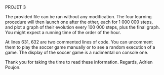 PROJET 3

The provided file can be ran without any modification. The four learning procedure will then launch one after the other, each for 1 000 000 steps, and plot a graph of their evolution every 100 000 steps, plus the final graph. You might expect a running time of the order of the hour.

At lines 631, 632 are two commented lines of code. You can uncomment them to play the soccer game manually or to see a random execution of a game. The display of the soccer game is a rudimental on console one. 

Thank you for taking the time to read these information.
Regards, Adrien Poujon.